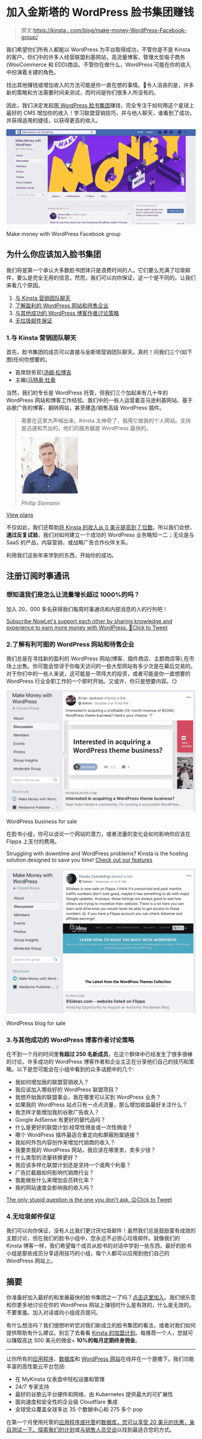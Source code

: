 # 加入金斯塔的 WordPress 脸书集团赚钱

> 原文:[https://kinsta . com/blog/make-money-WordPress-Facebook-group/](https://kinsta.com/blog/make-money-wordpress-facebook-group/)

我们希望你们所有人都能以 WordPress 为平台取得成功，不管你是不是 Kinsta 的客户。你们中的许多人经营联盟利基网站，高流量博客，管理大型电子商务(WooCommerce 和 EDD)商店。不管你在做什么，WordPress 可能在你的收入中扮演着关键的角色。

找出其他赚钱或增加收入的方法可能是你一直在想的事情。🤑令人沮丧的是，许多新的策略和方法需要时间来测试，而时间是你们很多人所没有的。

因此，我们决定发起[用 WordPress 脸书集团](https://www.facebook.com/groups/263423794308573/)赚钱，完全专注于如何用这个星球上最好的 CMS 增加你的收入！学习联盟营销技巧，并与他人聊天，谁看到了成功，并获得适用的捷径，以获得更高的收入。

[![Make money with WordPress Facebook group](img/e55e506b3fec1da680e527361de7a355.png)](https://www.facebook.com/groups/263423794308573/)

Make money with WordPress Facebook group



## 为什么你应该加入脸书集团

我们将是第一个承认大多数脸书团体只是浪费时间的人。它们要么充满了垃圾邮件，要么是完全无用的信息。然而，我们可以向你保证，这一个是不同的。让我们来看几个原因。

1.  [与 Kinsta 营销团队聊天](#chat-with-kinsta-marketing-team)
2.  [了解盈利的 WordPress 网站和待售企业](#wordpress-sites-for-sale)
3.  [与其他成功的 WordPress 博客作者讨论策略](#strategies-other-bloggers)
4.  [无垃圾邮件保证](#no-spam)

### 1.与 Kinsta 营销团队聊天

首先，脸书集团的成员可以直接与金斯塔营销团队聊天。真的！问我们三个(如下图)任何你想要的。

*   首席财务官([汤姆·松博吉](https://twitter.com/tomzur)
*   主编([马特奥·杜奥](https://twitter.com/matteoduo)

当然，我们的专长是 WordPress 托管，但我们三个加起来有几十年的 WordPress 网站和博客工作经验。我们中的一些人运营着亚马逊利基网站、基于谷歌广告的博客、翻转网站，甚至建造/销售高级 WordPress 插件。





> 需要在这里大声喊出来。Kinsta 太神奇了，我用它做我的个人网站。支持是迅速和杰出的，他们的服务器是 WordPress 最快的。
> 
> <footer class="wp-block-kinsta-client-quote__footer">
> 
> ![A picture of Phillip Stemann looking into the camera wearing a blue button down shirt](img/12b77bdcd297e9bf069df2f3413ad833.png)
> 
> <cite class="wp-block-kinsta-client-quote__cite">Phillip Stemann</cite></footer>

[View plans](https://kinsta.com/plans/)

不仅如此，我们还帮助[将 Kinsta 的收入从 0 美元提高到 7 位数](https://kinsta.com/blog/bootstrapping-startup/)。所以我们会想，**通过反复试验**，我们对如何建立一个成功的 WordPress 业务略知一二；无论是与 SaaS 的产品，内容营销，或战略广告合作伙伴关系。

利用我们这些年来学到的东西，开始你的成功。

 ## 注册订阅时事通讯



### 想知道我们是怎么让流量增长超过 1000%的吗？

加入 20，000 多名获得我们每周时事通讯和内部消息的人的行列吧！

[Subscribe Now](#newsletter)[Let's support each other by sharing knowledge and experience to earn more money with WordPress. 🤘Click to Tweet](https://twitter.com/intent/tweet?url=https%3A%2F%2Fbit.ly%2F38mq6Gn&via=kinsta&text=Let%27s+support+each+other+by+sharing+knowledge+and+experience+to+earn+more+money+with+WordPress.+%F0%9F%A4%98&hashtags=affiliatemarketing%2Cmakemoneyonline)

### 2.了解有利可图的 WordPress 网站和待售企业

我们总是在寻找新的盈利的 WordPress 网站(博客、插件商店、主题商店等),在市场上出售。你可能会惊讶于你每天访问的一些大型网站有多少次是在幕后交易的。对于你们中的一些人来说，这可能是一项伟大的投资，或者可能是你一直想要的 WordPress 行业全职工作的一个即时开始。又或许，你只是想要内容。😏

![WordPress site for sale](img/deeef3db88e3e4fd8e0634a8cc67f4f4.png)

WordPress business for sale



在脸书小组，你可以谈论一个网站的潜力，或者流量的变化会如何影响你应该在 Flippa 上支付的费用。

Struggling with downtime and WordPress problems? Kinsta is the hosting solution designed to save you time! [Check out our features](https://kinsta.com/features/)

![WordPress blog for sale](img/c72013936b19de294592c2c809231c53.png)

WordPress blog for sale



### 3.与其他成功的 WordPress 博客作者讨论策略

在不到一个月的时间里**有超过 250 名新成员**，在这个群体中已经发生了很多很棒的讨论。许多成功的 WordPress 博客作者和企业主正在分享他们自己的技巧和策略。以下是您可能会在小组中看到的众多话题中的几个:

*   我如何增加我的联盟营销收入？
*   我应该加入哪些好的 WordPress 联盟项目？
*   我想开始我的联盟事业，我在哪里可以买到 WordPress 业务？
*   如果我的 WordPress 站点只有一点点流量，那么增加收益最好关注什么？
*   我怎样才能增加我的谷歌广告收入？
*   Google AdSense 有更好的替代品吗？
*   什么是更好的联盟计划:经常性佣金或一次性佣金？
*   哪个 WordPress 插件最适合重定向和屏蔽附属链接？
*   我如何外包内容创作来增加代销商的收入？
*   我要卖我的 WordPress 网站，我应该在哪里卖，卖多少钱？
*   什么类型的流量转换更好？
*   我应该多样化联盟计划还是坚持一个或两个利基？
*   广告拦截器如何影响代销商行业？
*   我能做些什么来增加会员转化率？
*   我的网站速度会影响我的收入吗？

[The only stupid question is the one you don't ask. 😉Click to Tweet](https://twitter.com/intent/tweet?url=https%3A%2F%2Fbit.ly%2F38mq6Gn&via=kinsta&text=The+only+stupid+question+is+the+one+you+don%27t+ask.+%F0%9F%98%89&hashtags=affiliatemarketing%2Cmakemoneyonline)

### 4.无垃圾邮件保证

我们可以向你保证，没有人比我们更讨厌垃圾邮件！虽然我们总是鼓励富有成效的主题讨论，但在我们的脸书小组中，您永远不必担心垃圾邮件。就像我们的 Kinsta 博客一样，我们希望每个成员从脸书的对话中学到一些东西。最好的脸书小组是那些成员分享适用技巧的小组，每个人都可以应用到他们自己的 WordPress 网站上。

## 摘要

你准备好加入最好的和发展最快的脸书集团之一了吗？[点击这里加入](https://www.facebook.com/groups/263423794308573/)。我们很乐意和你更多地讨论在你的 WordPress 网站上赚钱时什么是有效的，什么是无效的。不要害羞。加入对话或向小组成员提问。

有什么想法吗？我们很想听听您对我们新成立的脸书集团的看法，或者对我们如何提供帮助有什么建议。别忘了去看看 [Kinsta 的加盟计划](https://kinsta.com/affiliates/)。每推荐一个人，您就可以赚取高达 500 美元的佣金+ **10%的每月定期终身佣金**。

* * *

让你所有的[应用程序](https://kinsta.com/application-hosting/)、[数据库](https://kinsta.com/database-hosting/)和 [WordPress 网站](https://kinsta.com/wordpress-hosting/)在线并在一个屋檐下。我们功能丰富的高性能云平台包括:

*   在 MyKinsta 仪表盘中轻松设置和管理
*   24/7 专家支持
*   最好的谷歌云平台硬件和网络，由 Kubernetes 提供最大的可扩展性
*   面向速度和安全性的企业级 Cloudflare 集成
*   全球受众覆盖全球多达 35 个数据中心和 275 多个 pop

在第一个月使用托管的[应用程序或托管](https://kinsta.com/application-hosting/)的[数据库，您可以享受 20 美元的优惠，亲自测试一下。探索我们的](https://kinsta.com/database-hosting/)[计划](https://kinsta.com/plans/)或[与销售人员交谈](https://kinsta.com/contact-us/)以找到最适合您的方式。